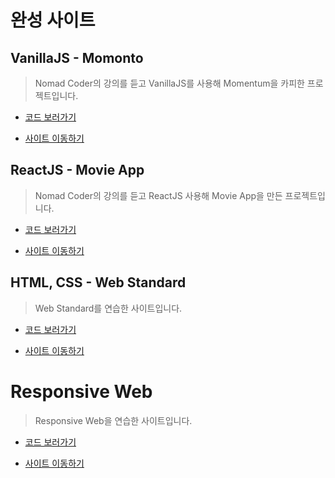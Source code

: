 # 완성 사이트

## VanillaJS - Momonto

> Nomad Coder의 강의를 듣고 VanillaJS를 사용해 Momentum을 카피한 프로젝트입니다.

- [코드 보러가기](https://github.com/engus93/engus93.github.io/tree/master/01.VanillaJS)

- [사이트 이동하기](https://engus93.github.io/01.VanillaJS)

## ReactJS - Movie App

> Nomad Coder의 강의를 듣고 ReactJS 사용해 Movie App을 만든 프로젝트입니다.

- [코드 보러가기](https://github.com/engus93/ReactJS_Movie_App)

- [사이트 이동하기](https://engus93.github.io/ReactJS_Movie_App/)

## HTML, CSS - Web Standard

> Web Standard를 연습한 사이트입니다.

- [코드 보러가기](https://github.com/engus93/webStandard_basic)

- [사이트 이동하기](https://engus93.github.io/webStandard_basic/)

# Responsive Web

> Responsive Web을 연습한 사이트입니다.

- [코드 보러가기](https://engus93.github.io/responsiveWebBasic/)

- [사이트 이동하기](https://engus93.github.io/responsiveWebBasic/)